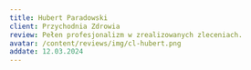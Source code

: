 ```yaml
---
title: Hubert Paradowski
client: Przychodnia Zdrowia
review: Pełen profesjonalizm w zrealizowanych zleceniach.
avatar: /content/reviews/img/cl-hubert.png
addate: 12.03.2024
---
```

